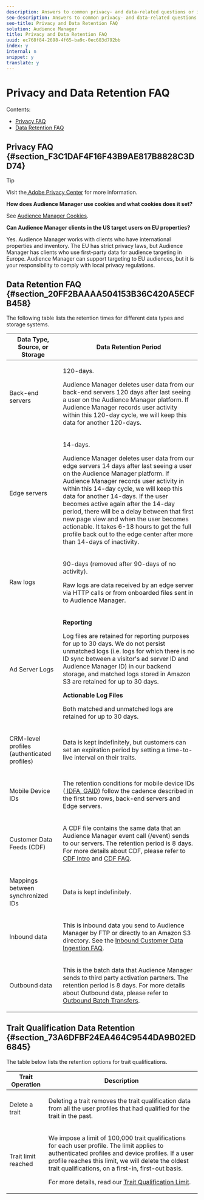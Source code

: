 ```yaml
---
description: Answers to common privacy- and data-related questions or issues.
seo-description: Answers to common privacy- and data-related questions or issues.
seo-title: Privacy and Data Retention FAQ
solution: Audience Manager
title: Privacy and Data Retention FAQ
uuid: ec768f84-2698-4f65-ba9c-0ec683d792bb
index: y
internal: n
snippet: y
translate: y
---
```


# Privacy and Data Retention FAQ

Contents: 


<ul class="simplelist"> 
 <li> <a href="../c_aam_faq_intro/faq_privacy.md#section_F3C1DAF4F16F43B9AE817B8828C3DD74" format="dita" scope="local"> Privacy FAQ </a> </li> 
 <li> <a href="../c_aam_faq_intro/faq_privacy.md#section_20FF2BAAAA504153B36C420A5ECFB458" format="dita" scope="local"> Data Retention FAQ </a> </li> 
</ul>



## Privacy FAQ {#section_F3C1DAF4F16F43B9AE817B8828C3DD74}


>[!TIP]
>
>Visit the[ Adobe Privacy Center](http://www.adobe.com/privacy.html) for more information. 



**How does Audience Manager use cookies and what cookies does it set?** 

See [ Audience Manager Cookies](https://marketing.adobe.com/resources/help/en_US/whitepapers/cookies/cookies_am.html). 

**Can Audience Manager clients in the US target users on EU properties?** 

Yes. Audience Manager works with clients who have international properties and inventory. The EU has strict privacy laws, but Audience Manager has clients who use first-party data for audience targeting in Europe. Audience Manager can support targeting to EU audiences, but it is your responsibility to comply with local privacy regulations. 

<!-- <p> <b>Why does the IP address need to be removed from log files?</b> </p> 
<p>While still an open question in the US, regulators in Europe consider IP addresses as personally identifiable information (PII). As a result, companies that collect IP addresses in the EU are subject to strict data processing requirements. To support expansion into the EU, and help reduce compliance requirements for our customers, we remove IP addresses from log files. Also, this change addresses where we believe industry self-regulation and legally required regulations are moving within the United States. Removing IP addresses is a proactive change that will help Audience Manager (and our partners) comply with existing and future PII-related legislation. </p> -->

## Data Retention FAQ {#section_20FF2BAAAA504153B36C420A5ECFB458}

The following table lists the retention times for different data types and storage systems. 



<table id="table_21C0B13A57A44DE0999FB33F363C88F6"> 
 <thead> 
  <tr> 
   <th colname="col1" class="entry"> Data Type, Source, or Storage </th> 
   <th colname="col2" class="entry"> Data Retention Period </th> 
  </tr> 
 </thead>
 <tbody> 
  <tr> 
   <td colname="col1"> <p>Back-end servers </p> </td> 
   <td colname="col2"> <p>120-days. </p> <p> Audience Manager deletes user data from our back-end servers 120 days after last seeing a user on the Audience Manager platform. If <span class="keyword"> Audience Manager</span> records user activity within this 120-day cycle, we will keep this data for another 120-days. </p> </td> 
  </tr> 
  <tr> 
   <td colname="col1"> <p>Edge servers </p> </td> 
   <td colname="col2"> <p> 14-days. </p> <p>Audience Manager deletes user data from our edge servers 14 days after last seeing a user on the Audience Manager platform. If <span class="keyword"> Audience Manager</span> records user activity in within this 14-day cycle, we will keep this data for another 14-days. If the user becomes active again after the 14-day period, there will be a delay between that first new page view and when the user becomes actionable. It takes 6-18 hours to get the full profile back out to the edge center after more than 14-days of inactivity. </p> </td> 
  </tr> 
  <tr> 
   <td colname="col1"> <p>Raw logs </p> </td> 
   <td colname="col2"> <p>90-days (removed after 90-days of no activity). </p> <p>Raw logs are data received by an edge server via HTTP calls or from onboarded files sent in to <span class="keyword"> Audience Manager</span>. </p> </td> 
  </tr> 
  <tr> 
   <td colname="col1"> <p>Ad Server Logs </p> </td> 
   <td colname="col2"> <p><b>Reporting</b> </p> <p>Log files are retained for reporting purposes for up to 30 days. We do not persist unmatched logs (i.e. logs for which there is no ID sync between a visitor's ad server ID and Audience Manager ID) in our backend storage, and matched logs stored in Amazon S3 are retained for up to 30 days. </p> <p><b>Actionable Log Files</b> </p> <p>Both matched and unmatched logs are retained for up to 30 days. </p> </td> 
  </tr> 
  <tr> 
   <td colname="col1"> <p>CRM-level profiles (authenticated profiles) </p> </td> 
   <td colname="col2"> <p>Data is kept indefinitely, but customers can set an expiration period by setting a time-to-live interval on their traits. </p> </td> 
  </tr> 
  <tr> 
   <td colname="col1"> <p>Mobile Device IDs </p> </td> 
   <td colname="col2"> <p>The retention conditions for mobile device IDs (<a href="../c_reference/ids-in-aam.md#reference_D55EC67D86664B7499F3257BB870FEC8" format="dita" scope="local"> IDFA, GAID</a>) follow the cadence described in the first two rows, back-end servers and Edge servers. </p> </td> 
  </tr> 
  <tr> 
   <td colname="col1"> <p>Customer Data Feeds (CDF) </p> </td> 
   <td colname="col2"> <p>A CDF file contains the same data that an <span class="keyword"> Audience Manager</span> event call (/event) sends to our servers. The retention period is 8 days. For more details about CDF, please refer to <a href="../c_features/cdf-intro/cdf-intro.md#concept_114B993EC5E246AE8CDD55E695B344FC" format="dita" scope="local"> CDF Intro</a> and <a href="../c_aam_faq_intro/cdf-faq.md#concept_E832A7307FA0475C918F95116C21CBC6" format="dita" scope="local"> CDF FAQ</a>. </p> </td> 
  </tr> 
  <tr> 
   <td colname="col1"> <p>Mappings between synchronized IDs </p> </td> 
   <td colname="col2"> <p>Data is kept indefinitely. </p> </td> 
  </tr> 
  <tr> 
   <td colname="col1"> <p>Inbound data </p> </td> 
   <td colname="col2"> <p>This is inbound data you send to <span class="keyword"> Audience Manager</span> by FTP or directly to an Amazon S3 directory. See the <a href="../c_aam_faq_intro/c_inbound_crm_data_ingestion.md#concept_CA81A40C5DD643F899490355C737CE9C" format="dita" scope="local"> Inbound Customer Data Ingestion FAQ</a>. </p> </td> 
  </tr> 
  <tr> 
   <td colname="col1"> <p>Outbound data </p> </td> 
   <td colname="col2"> <p>This is the batch data that <span class="keyword"> Audience Manager</span> sends to third party activation partners. The retention period is 8 days. For more details about Outbound data, please refer to <a href="../c_integration/c_outbounding_data/c_outbound_intro/c_outbound_intro.md#concept_11A07DEA9D49404A94C62931B8499E43" format="dita" scope="local"> Outbound Batch Transfers</a>. </p> </td> 
  </tr> 
 </tbody> 
</table>


## Trait Qualification Data Retention {#section_73A6DFBF24EA464C9544DA9B02ED6845}

The table below lists the retention options for trait qualifications. 



<table id="table_7FB42BEF138540AAB6869995C1AB8D3F"> 
 <thead> 
  <tr> 
   <th colname="col1" class="entry"> Trait Operation </th> 
   <th colname="col2" class="entry"> Description </th> 
  </tr>
 </thead>
 <tbody> 
  <tr> 
   <td colname="col1"> <p>Delete a trait </p> </td> 
   <td colname="col2"> <p>Deleting a trait removes the trait qualification data from all the user profiles that had qualified for the trait in the past. </p> </td> 
  </tr> 
  <tr> 
   <td colname="col1"> <p>Trait limit reached </p> </td> 
   <td colname="col2"> <p>We impose a limit of 100,000 trait qualifications for each user profile. The limit applies to authenticated profiles and device profiles. If a user profile reaches this limit, we will delete the oldest trait qualifications, on a first-in, first-out basis. </p> <p>For more details, read our <a href="../c_features/c_tb_overview/c_tb_reference/trait-qualification-reference.md#section_CA54FECC85114000A1907C1D4535AB2D" format="dita" scope="local"> Trait Qualification Limit</a>. </p> </td> 
  </tr> 
 </tbody> 
</table>

